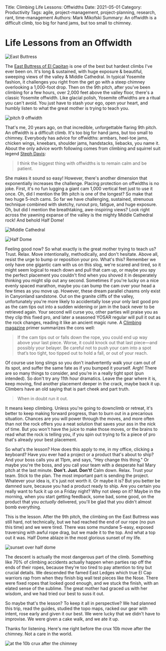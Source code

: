 Title: Climbing Life Lessons: Offwidths
Date: 2021-05-01
Category: Productivity
Tags: agile, project-management, project-planning, research, rant, time-management
Authors: Mark Mikofski
Summary: An offwidth is a difficult climb, too big for hand jams, but too small to chimney. 

# Life Lessons from an Offwidth

![East Buttress](images/eastbutress-of-elcap-route.JPG)

The [East Buttress of El Capitan](http://www.supertopo.com/rock-climbing/Yosemite-Valley-El-Capitan-East-Buttress) is one of the best but hardest climbs I've ever been on. It's long & sustained, with huge exposure & beautiful, sweeping views of the valley & Middle Cathedral. In typical Yosemite fashion, it challenges you right from the get go with a steep chimney overlooking a 1,000-foot drop. Then on the 9th pitch, after you've been climbing for a few hours, over 2,000 feet above the valley floor, there's a classic Yosemite offwidth. Like glacial polish, Yosemite offwidths are a ritual you can't avoid. You just have to stash your ego, open your heart, and humbly listen to what the great mother is trying to teach you.

![pitch 9 offwidth](images/9-ow-pitcheastbut2.JPG)

That's me, 20 years ago, on that incredible, unforgettable flaring 9th pitch. An offwidth is a difficult climb. It's too big for hand jams, but too small to chimney. Everybody has advice for offwidths: armbars, heel-toe jams, chicken wings, kneebars, shoulder jams, handstacks, liebacks, you name it. About the only advice worth following comes from climbing and squirrel suit legend [Steph Davis](https://stephdavis.co/blog/how-to-climb-offwidths-101/):

>I think the biggest thing with offwidths is to remain calm and be patient.

She makes it sound so easy! However, there's another dimension that exponentially increases the challenge. Placing protection on offwidths is no joke. First, it's no fun lugging a giant cam 1,000 vertical feet just to use it once. Oh, did I mention the 9th pitch is one of the longest? So make that two huge 5-inch cams. So far we have challenging, sustained, strenuous technique combined with sketchy, runout pro, fatigue, and huge exposure. Oh, but did I mention the breathtaking, awe-inspiring views? Look right across the yawning expanse of the valley is the mighty Middle Cathedral rock! And behold Half Dome!

![Middle Cathedral](images/mighty-cathedral-in-the-morn.JPG)

![Half Dome](images/halfdomefromelcap.JPG)

Feeling good now? So what exactly is the great mother trying to teach us? Trust. Relax. Move intentionally, methodically, and don't hesitate. Above all, resist the urge to bump or reposition your pro. What's this? Remember we only have one gigantic cam with us on this slog, we're scared and tired, so it might seem logical to reach down and pull that cam up, or maybe you spy the perfect placement you couldn't find when you shoved it in desperately thinking you might slip out any second. Sometimes if you're lucky on a nice evenly spaced marathon, maybe you can bump the cam over your head a few times as you move up. However, these dream parallel chasms only exist in Canyonland sandstone. Out on the granite cliffs of the valley, unfortunately you're more likely to accidentally lose your only last good pro as the cam tips out into a sudden widening or jam in the back never to be retrieved again. Your second will curse you, other parties will praise you as they clip this fixed pro, and later a seasoned YOSAR regular will pull it out as the rock changes, reading it like an ancient magic rune. A [Climbing magazine](https://www.climbing.com/skills/learn-this-offwidth-protection-primer/) primer summarizes the cons well:

>If the cam tips out or falls down the rope, you could end up way above your last piece. Worse, it could knock out that last piece—and possibly your belayer. Be careful not to push your cam into a spot that’s too tight, too tipped out to hold a fall, or out of your reach.

Of course use long slings so you don't inadvertently walk your cam out of its spot, and suffer the same fate as if you bumped it yourself. Argh! There are so many things to consider, and you're in a really tight spot (pun intended). So don't try any 11th hour dramatics. Leave the gear where it is, keep moving, find another placement deeper in the crack, maybe back it up. Climbers have an old saying that is part cheek and part truth.

>When in doubt run it out.

It means keep climbing. Unless you're going to downclimb or retreat, it's better to keep making forward progress, than to burn out in a precarious situation. Chances are you will power through the moves, and more often than not the rock offers you a neat solution that saves your ass in the nick of time. But you won't have the juice to make those moves, or the brains to read what the rock is telling you, if you spin out trying to fix a piece of pro that's already your best placement.

So what's the lesson? How does this apply to me, in my office, clicking a keyboard? Have you ever had a project or a product that's about to ship? And your boss calls you at 11pm, and says, "Hey change this thing." Or maybe you're the boss, and you call your team with a desperate hail Mary pitch at the last minute. **Don't. Just. Don't!** Calm down. Relax. Trust your team. Stick to the plan. The most important part is sending the project. Whatever your idea is, it's just not worth it. Or maybe it is? But you better be damned sure, because you had a product ready to ship. Are you certain you really want to fuck it up on a Friday night? Why not sleep on it? Maybe in the morning, when you start getting feedback, some bad, some good, on the product that you _actually_ delivered, you'll be glad that you didn't almost bomb everything.

This is the lesson. After the 9th pitch, the climbing on the East Buttress was still hard, not technically, but we had reached the end of our rope (no pun this time) and we were tired. There was some mundane 5-easy, exposed traversing with awful rope drag, but we made it to the top. And what a top out it was. Half Dome ablaze in the most glorious sunset of my life.

![sunset over half dome](images/redhalfdome.JPG)

The descent is actually the most dangerous part of the climb. Something like 70% of climbing accidents actually happen when parties rap off the ends of their ropes, because they're too tired to pay attention to tiny but crucial details. We descended the famed East Ledges which true El Cap warriors rap from when they finish big wall test pieces like the Nose. There were fixed ropes that looked good enough, and we stuck the finish, with an elated sense of the sublime. The great mother had graced us with her wisdom, and we had tried our best to suss it out.

So maybe that's the lesson? To keep it all in perspective? We had planned this trip, read the guides, studied the topo maps, racked our gear with intent, rose early and given it our best. We were lucky that we didn't have to improvise. We were given a cake walk, and we ate it up.

Thanks for listening. Here's me right before the crux 10b move after the chimney. Not a care in the world.

![at the 10b crux after the chimney](images/marcoatchimneypitch.JPG)